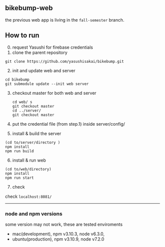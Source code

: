 ## bikebump-web
the previous web app is living in the ```fall-semester``` branch.

## How to run

0. request Yasushi for firebase credentials
1. clone the parent repository

  ``` 
  git clone https://github.com/yasushisakai/bikebump.git
  ```
2. init and update web and server 
  
  ``` 
  cd bikebump
  git submodule update --init web server 
  ```
3. checkout master for both web and server

    ```
    cd web/ s
    git checkout master
    cd ../server/
    git checkout master
    ```
4. put the credential file (from step.1) inside server/config/
5. install & build the server

  ```
  (cd to/server/directory )
  npm install
  npm run build
  ``` 
6. install & run web

  ```
  (cd to/web/directory)
  npm install
  npm run start
  ```
7. check

  check ```localhost:8081/```

---

### node and npm versions
some version may not work, these are tested enviroments

- mac(development), npm v3.10.3, node v6.3.0,
- ubuntu(production), npm v3.10.9, node v7.2.0 
